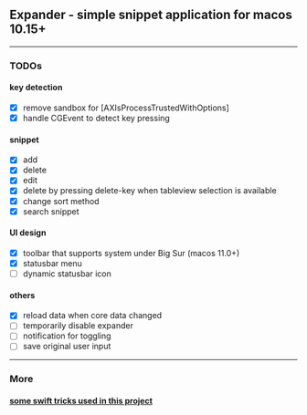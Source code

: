 ## Expander - simple snippet application for macos 10.15+

---

### TODOs

#### key detection

- [x] remove sandbox for [AXIsProcessTrustedWithOptions]
- [x] handle CGEvent to detect key pressing

#### snippet

- [x] add
- [x] delete
- [x] edit
- [x] delete by pressing delete-key when tableview selection is available
- [x] change sort method
- [x] search snippet

#### UI design

- [x] toolbar that supports system under Big Sur (macos 11.0+)
- [x] statusbar menu
- [ ] dynamic statusbar icon

#### others

- [x] reload data when core data changed
- [ ] temporarily disable expander
- [ ] notification for toggling
- [ ] save original user input

---

### More

#### [some swift tricks used in this project](./swift-tricks.md)
